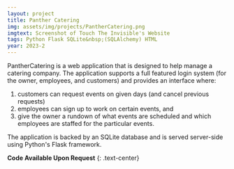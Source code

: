 ```yaml
---
layout: project
title: Panther Catering
img: assets/img/projects/PantherCatering.png
imgtext: Screenshot of Touch The Invisible's Website
tags: Python Flask SQLite&nbsp;(SQLAlchemy) HTML
year: 2023-2
---
```

PantherCatering is a web application that is designed to help manage a catering company. The application supports a full featured login system (for the owner, employees, and customers) and provides an interface where:
1. customers can request events on given days (and cancel previous requests)
2. employees can sign up to work on certain events, and
3. give the owner a rundown of what events are scheduled and which employees are staffed for the particular events.

The application is backed by an SQLite database and is served server-side using Python's Flask framework.<span class="endmark"></span>

**Code Available Upon Request**
{: .text-center}